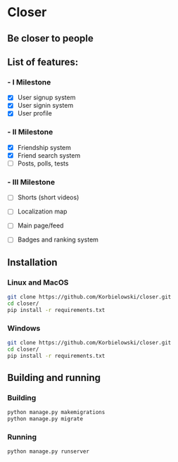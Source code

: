 # Closer

## Be closer to people

## List of features:
### - I Milestone
- [x] User signup system
- [X] User signin system
- [X] User profile
### - II Milestone
- [X] Friendship system
- [X] Friend search system
- [ ] Posts, polls, tests
### - III Milestone
- [ ] Shorts (short videos)
- [ ] Localization map
- [ ] Main page/feed
- [ ] Badges and ranking system


## Installation
### Linux and MacOS
```bash
git clone https://github.com/Korbielowski/closer.git
cd closer/
pip install -r requirements.txt
```
### Windows
```bash
git clone https://github.com/Korbielowski/closer.git
cd closer/
pip install -r requirements.txt
```

## Building and running
### Building
```bash
python manage.py makemigrations
python manage.py migrate
```
### Running
```bash
python manage.py runserver
```